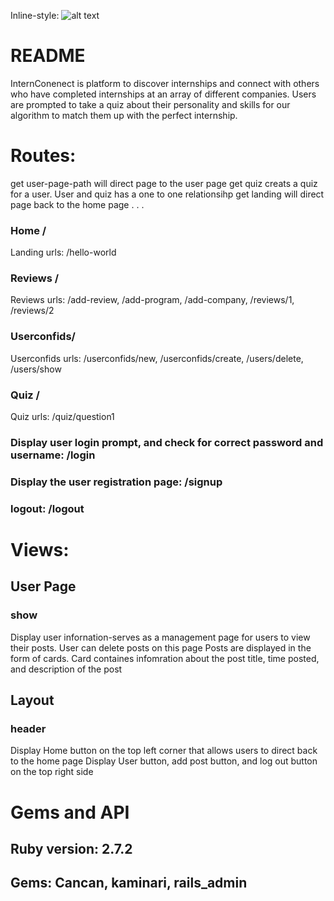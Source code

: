 Inline-style: ![alt text](https://github.com/cindyhou/InternConnect/app/assets/images/Group_8.png "Logo Title Text 1")

# README
InternConenect is platform to discover internships and connect with others who have completed internships at an array of different companies. 
Users are prompted to take a quiz about their personality and skills for our algorithm to match them up with the perfect internship.

# Routes:
get user-page-path will direct page to the user page 
get quiz creats a quiz for a user. User and quiz has a one to one relationsihp
get landing will direct page back to the home page
.
.
.
### Home /
Landing urls: /hello-world

### Reviews /
Reviews urls: /add-review, /add-program, /add-company, /reviews/1, /reviews/2

### Userconfids/
Userconfids urls: /userconfids/new, /userconfids/create, /users/delete, /users/show

### Quiz /
Quiz urls: /quiz/question1


### Display user login prompt, and check for correct password and username: /login

### Display the user registration page: /signup
### logout: /logout




# Views:
## User Page
### show
Display user infornation-serves as a management page for users to view their posts. User can delete posts on this page
Posts are displayed in the form of cards. Card containes infomration about the post title, time posted, and description of the post

## Layout
### header
Display Home button on the top left corner that allows users to direct back to the home page
Display User button, add post button, and log out button on the top right side 

# Gems and API
## Ruby version: 2.7.2

## Gems: Cancan, kaminari, rails_admin

